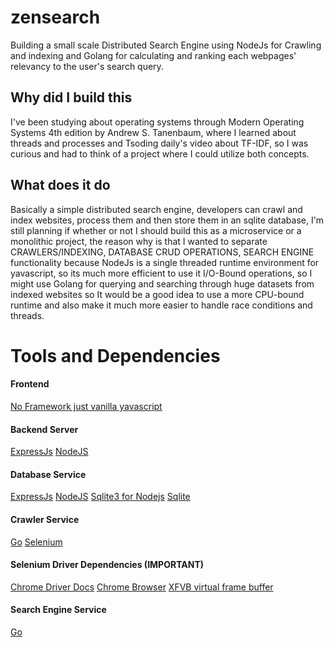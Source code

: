 # zensearch
Building a small scale Distributed Search Engine using NodeJs for Crawling and indexing and Golang for calculating and ranking each webpages' relevancy to the user's search query.

## Why did I build this
I've been studying about operating systems through Modern Operating Systems 4th edition by Andrew S. Tanenbaum, where I learned about threads and processes and Tsoding daily's video about TF-IDF, so I was curious and had to think of a project where I could utilize both concepts.

## What does it do
Basically a simple distributed search engine, developers can crawl and index websites, process them and then store them in an sqlite database, I'm still planning if whether or not I should build this as a microservice or a monolithic project, the reason why is that I wanted to separate CRAWLERS/INDEXING, DATABASE CRUD OPERATIONS, SEARCH ENGINE functionality because NodeJs is a single threaded runtime environment for yavascript, so its much more efficient to use it I/O-Bound operations, so I might use Golang for querying and searching through huge datasets from indexed websites so It would be a good idea to use a more CPU-bound runtime and also make it much more easier to handle race conditions and threads.



# Tools and Dependencies

#### Frontend
[No Framework just vanilla yavascript](https://frontendmasters.com/blog/you-might-not-need-that-framework/)

#### Backend Server
[ExpressJs](http://expressjs.com/)
[NodeJS](https://nodejs.org/en)

#### Database Service
[ExpressJs](http://expressjs.com/)
[NodeJS](https://nodejs.org/en)
[Sqlite3 for Nodejs](https://www.npmjs.com/package/sqlite3)
[Sqlite](https://www.sqlite.org/index.html)

#### Crawler Service
[Go](https://go.dev/)
[Selenium](https://pkg.go.dev/github.com/tebeka/selenium)

#### Selenium Driver Dependencies (IMPORTANT)
[Chrome Driver Docs](https://developer.chrome.com/docs/chromedriver)
[Chrome Browser](https://www.google.com/chrome/)
[XFVB virtual frame buffer](https://www.x.org/releases/X11R7.6/doc/man/man1/Xvfb.1.xhtml)

#### Search Engine Service
[Go](https://go.dev/)
